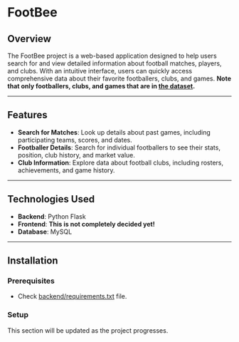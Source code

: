 # FootBee

## Overview
The FootBee project is a web-based application designed to help users search for and view detailed information about football matches, players, and clubs. With an intuitive interface, users can quickly access comprehensive data about their favorite footballers, clubs, and games. **Note that only footballers, clubs, and games that are in [the dataset](https://mega.nz/folder/XIoTxbDA#vP-tyvy-Fm91HAhTG-XB0Q).**

---

## Features
- **Search for Matches**: Look up details about past games, including participating teams, scores, and dates.
- **Footballer Details**: Search for individual footballers to see their stats, position, club history, and market value.
- **Club Information**: Explore data about football clubs, including rosters, achievements, and game history.

---

## Technologies Used
- **Backend**: Python Flask
- **Frontend**: **This is not completely decided yet!**
- **Database**: MySQL

---

## Installation

### Prerequisites
- Check [backend/requirements.txt](backend/requirements.txt) file.

### Setup
This section will be updated as the project progresses.